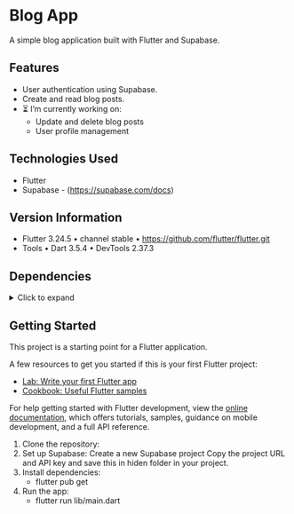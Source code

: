 # Blog App
A simple blog application built with Flutter and Supabase.

## Features
* User authentication using Supabase.
* Create and read blog posts.
* ⏳ I’m currently working on:
   - Update and delete blog posts
   - User profile management
  
## Technologies Used
* Flutter
* Supabase - (https://supabase.com/docs)

## Version Information  
* Flutter 3.24.5 • channel stable • https://github.com/flutter/flutter.git
* Tools • Dart 3.5.4 • DevTools 2.37.3
  
## Dependencies
<details>
     <summary> Click to expand </summary>
     
* [cupertino_icons](https://pub.dev/packages/cupertino_icons)
* [fpdart](https://pub.dev/packages/fpdart)
* [supabase_flutter](https://pub.dev/packages/supabase_flutter)
* [flutter_bloc](https://pub.dev/packages/flutter_bloc)
* [get_it](https://pub.dev/packages/get_it)
* [logger](https://pub.dev/packages/logger)
* [dotted_border](https://pub.dev/packages/dotted_border)
* [image_picker](https://pub.dev/packages/image_picker)
* [uuid](https://pub.dev/packages/uuid)
* [intl](https://pub.dev/packages/intl)
* [internet_connection_checker_plus](https://pub.dev/packages/internet_connection_checker_plus)
* [hive](https://pub.dev/packages/hive)
* [isar_flutter_libs](https://pub.dev/packages/isar_flutter_libs)
* [path_provider](https://pub.dev/packages/path_provider)
  </details>

## Getting Started

This project is a starting point for a Flutter application.

A few resources to get you started if this is your first Flutter project:

- [Lab: Write your first Flutter app](https://docs.flutter.dev/get-started/codelab)
- [Cookbook: Useful Flutter samples](https://docs.flutter.dev/cookbook)

For help getting started with Flutter development, view the
[online documentation](https://docs.flutter.dev/), which offers tutorials,
samples, guidance on mobile development, and a full API reference.

1. Clone the repository:
2. Set up Supabase:
Create a new Supabase project
Copy the project URL and API key and save this in hiden folder in your project.
3. Install dependencies:
   - flutter pub get
4. Run the app:
   - flutter run lib/main.dart
